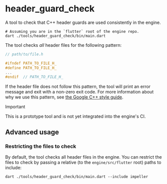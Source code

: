 # header_guard_check

A tool to check that C++ header guards are used consistently in the engine.

```shell
# Assuming you are in the `flutter` root of the engine repo.
dart ./tools/header_guard_check/bin/main.dart
```

The tool checks _all_ header files for the following pattern:

```h
// path/to/file.h

#ifndef PATH_TO_FILE_H_
#define PATH_TO_FILE_H_
...
#endif  // PATH_TO_FILE_H_
```

If the header file does not follow this pattern, the tool will print an error
message and exit with a non-zero exit code. For more information about why we
use this pattern, see [the Google C++ style guide](https://google.github.io/styleguide/cppguide.html#The__define_Guard).

> [!IMPORTANT]
> This is a prototype tool and is not yet integrated into the engine's CI.

## Advanced usage

### Restricting the files to check

By default, the tool checks all header files in the engine. You can restrict the
files to check by passing a relative (to the `engine/src/flutter` root) paths to
include:

```shell
dart ./tools/header_guard_check/bin/main.dart --include impeller
```
